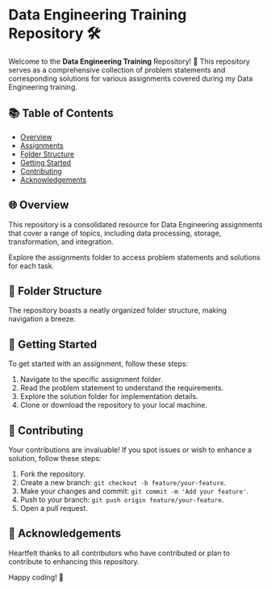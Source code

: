 # Data Engineering Training Repository 🛠️

Welcome to the **Data Engineering Training** Repository! 🚀 This repository serves as a comprehensive collection of problem statements and corresponding solutions for various assignments covered during my Data Engineering training.

## 📚 Table of Contents
- [Overview](#overview)
- [Assignments](#assignments)
- [Folder Structure](#folder-structure)
- [Getting Started](#getting-started)
- [Contributing](#contributing)
- [Acknowledgements](#acknowledgements)

## 🌐 Overview
This repository is a consolidated resource for Data Engineering assignments that cover a range of topics, including data processing, storage, transformation, and integration.

Explore the assignments folder to access problem statements and solutions for each task.

## 📁 Folder Structure
The repository boasts a neatly organized folder structure, making navigation a breeze.

## 🚀 Getting Started
To get started with an assignment, follow these steps:

1. Navigate to the specific assignment folder.
2. Read the problem statement to understand the requirements.
3. Explore the solution folder for implementation details.
4. Clone or download the repository to your local machine.

## 🤝 Contributing
Your contributions are invaluable! If you spot issues or wish to enhance a solution, follow these steps:
1. Fork the repository.
2. Create a new branch: `git checkout -b feature/your-feature`.
3. Make your changes and commit: `git commit -m 'Add your feature'`.
4. Push to your branch: `git push origin feature/your-feature`.
5. Open a pull request.

## 🎉 Acknowledgements
Heartfelt thanks to all contributors who have contributed or plan to contribute to enhancing this repository.

Happy coding! 🚀
